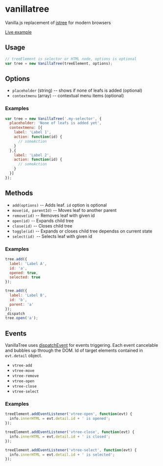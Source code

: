 vanillatree
===========
Vanilla.js replacement of [jstree](http://www.jstree.com/) for modern browsers

[Live example](http://jsbin.com/puquviroxaki/3/)
## Usage
```js
// treeElement is selector or HTML node, options is optional
var tree = new VanillaTree(treeElement, options);
```
## Options
- ``placeholder`` (string) -- shows if none of leafs is added (optional)
- ``contextmenu`` (array) -- contextual menu items (optional)

### Examples
```js
var tree = new VanillaTree('.my-selector', {
  placeholder: 'None of leafs is added yet',
  contextmenu: [{
    label: 'Label 1',
    action: function(id) {
      // someAction
    }
  },{
    label: 'Label 2',
    action: function(id) {
      // someAction
    }
  }]
});
```


## Methods
- ``add(options)`` -- Adds leaf. ``id`` option is optional
- ``move(id, parentId)`` -- Moves leaf to another parent
- ``remove(id)`` -- Removes leaf with given id
- ``open(id)`` -- Expands child tree
- ``close(id)`` -- Closes child tree
- ``toggle(id)`` -- Expands or closes child tree dependss on current state
- ``select(id) ``-- Selects leaf with given id

### Examples
```js
tree.add({
  label: 'Label A',
  id: 'a',
  opened: true,
  selected: true
});

tree.add({
  label: 'Label B',
  id: 'b',
  parent: 'a'
});
_dispatch
tree.open('a');
```

## Events
VanillaTree uses [dispatchEvent](https://developer.mozilla.org/ru/docs/DOM/element.dispatchEvent) for events triggering. Each event cancelable and bubbles up through the DOM. Id of target elements contained in ``evt.detail`` object.

- ``vtree-add``
- ``vtree-move``
- ``vtree-remove``
- ``vtree-open``
- ``vtree-close``
- ``vtree-select``

### Examples
```js
treeElement.addEventListener('vtree-open', function(evt) {
  info.innerHTML = evt.detail.id + ' is opened';
});

treeElement.addEventListener('vtree-close', function(evt) {
  info.innerHTML = evt.detail.id + ' is closed';
});

treeElement.addEventListener('vtree-select', function(evt) {
  info.innerHTML = evt.detail.id + ' is selected';
});
```
